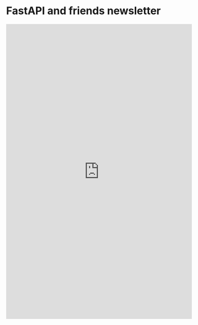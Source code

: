 # FastAPI and friends newsletter

<iframe data-w-type="embedded" frameborder="0" scrolling="no" marginheight="0" marginwidth="0" src="https://xr4n4.mjt.lu/wgt/xr4n4/hj5/form?c=40a44fa4" width="100%" style="height: 800px;"></iframe>

<script type="text/javascript" src="https://app.mailjet.com/pas-nc-embedded-v1.js"></script>
